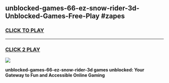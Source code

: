 
## unblocked-games-66-ez-snow-rider-3d-Unblocked-Games-Free-Play #zapes
<h3>
<a href="https://us.freeplayer.one?title=unblocked-games-66-ez-snow-rider-3d&ref=9M">CLICK TO PLAY</a></h3>
<hr>

<h3>
<a href="https://us.freeplayer.one?title=unblocked-games-66-ez-snow-rider-3d&ref=9M">CLICK 2 PLAY</a>
  
</h3>

<a href="https://us.freeplayer.one?title=unblocked-games-66-ez-snow-rider-3d&ref=9M"><img src="https://clearcache.store/games.png"></a>


**unblocked-games-66-ez-snow-rider-3d games unblocked: Your Gateway to Fun and Accessible Online Gaming**
